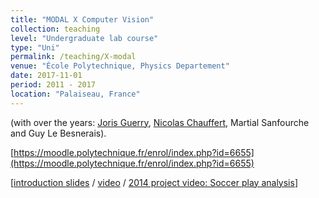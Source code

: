 ```yaml
---
title: "MODAL X Computer Vision"
collection: teaching
level: "Undergraduate lab course"
type: "Uni"
permalink: /teaching/X-modal
venue: "École Polytechnique, Physics Departement"
date: 2017-11-01
period: 2011 - 2017
location: "Palaiseau, France"
---
```


(with over the years: [Joris Guerry](http://jorisguerry.fr/), [Nicolas Chauffert](http://chauffertn.free.fr/), Martial Sanfourche and Guy Le Besnerais).

[https://moodle.polytechnique.fr/enrol/index.php?id=6655](https://moodle.polytechnique.fr/enrol/index.php?id=6655)
 
\[[introduction slides](http://blesaux.free.fr/papers/modal-vision-2012.pdf) / [video](https://www.youtube.com/watch?v=5xsxrTcKklY) / [2014 project video: Soccer play analysis](https://www.youtube.com/watch?v=nGU3RCvDas8)\]
